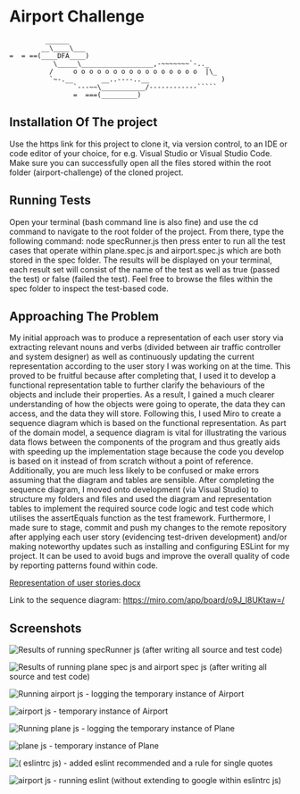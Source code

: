 Airport Challenge
=================

```
         ______
        __\____\___
=  = ==(____DFA____)
           \_____\__________________,-~~~~~~~`-.._
          /     o o o o o o o o o o o o o o o o  |\_
          `~-.__       __..----..__                  )
                `---~~\___________/------------`````
                =  ===(_________)

```

Installation Of The project
---------
Use the https link for this project to clone it, via version control, to an IDE or code editor of your choice, for e.g. Visual Studio or Visual Studio Code. Make sure you can successfully open all the files stored within the root folder (airport-challenge) of the cloned project.

Running Tests
---------
Open your terminal (bash command line is also fine) and use the cd command to navigate to the root folder of the project. From there, type the following command: node specRunner.js then press enter to run all the test cases that operate within plane.spec.js and airport.spec.js which are both stored in the spec folder. The results will be displayed on your terminal, each result set will consist of the name of the test as well as true (passed the test) or false (failed the test). Feel free to browse the files within the spec folder to inspect the test-based code.

Approaching The Problem
---------
My initial approach was to produce a representation of each user story via extracting relevant nouns and verbs (divided between air traffic controller and system designer) as well as continuously updating the current representation according to the user story I was working on at the time. This proved to be fruitful because after completing that, I used it to develop a functional representation table to further clarify the behaviours of the objects and include their properties. As a result, I gained a much clearer understanding of how the objects were going to operate, the data they can access, and the data they will store. Following this, I used Miro to create a sequence diagram which is based on the functional representation. As part of the domain model, a sequence diagram is vital for illustrating the various data flows between the components of the program and thus greatly aids with speeding up the implementation stage because the code you develop is based on it instead of from scratch without a point of reference. Additionally, you are much less likely to be confused or make errors assuming that the diagram and tables are sensible. After completing the sequence diagram, I moved onto development (via Visual Studio) to structure my folders and files and used the diagram and representation tables to implement the required source code logic and test code which utilises the assertEquals function as the test framework. Furthermore, I made sure to stage, commit and push my changes to the remote repository after applying each user story (evidencing test-driven development) and/or making noteworthy updates such as installing and configuring ESLint for my project. It can be used to avoid bugs and improve the overall quality of code by reporting patterns found within code.

[Representation of user stories.docx](https://github.com/thekosiguy/airport-challenge/files/6762520/Representation.of.user.stories.docx)

Link to the sequence diagram: https://miro.com/app/board/o9J_l8UKtaw=/

Screenshots
---------
![Results of running specRunner js (after writing all source and test code)](https://user-images.githubusercontent.com/17404715/124434201-7ccd4a80-dd6b-11eb-957f-c219121353c2.PNG)

![Results of running plane spec js and airport spec js (after writing all source and test code)](https://user-images.githubusercontent.com/17404715/124434214-80f96800-dd6b-11eb-8ba9-6be6705a65b9.PNG)

![Running airport js - logging the temporary instance of Airport](https://user-images.githubusercontent.com/17404715/124434236-88207600-dd6b-11eb-9404-61902bffa844.PNG)

![airport js - temporary instance of Airport](https://user-images.githubusercontent.com/17404715/124434248-8ce52a00-dd6b-11eb-8a2e-0ff84aaf1b8a.PNG)

![Running plane js - logging the temporary instance of Plane](https://user-images.githubusercontent.com/17404715/124434267-9373a180-dd6b-11eb-9e1e-599e606026fe.PNG)

![plane js - temporary instance of Plane](https://user-images.githubusercontent.com/17404715/124434280-98385580-dd6b-11eb-965a-fec4f350fab8.PNG)

![( eslintrc js) - added eslint recommended and a rule for single quotes](https://user-images.githubusercontent.com/17404715/124434394-be5df580-dd6b-11eb-92cb-0283484c3629.PNG)

![airport js - running eslint (without extending to google within  eslintrc js)](https://user-images.githubusercontent.com/17404715/124434641-08df7200-dd6c-11eb-8ac7-97b09539db32.png)
